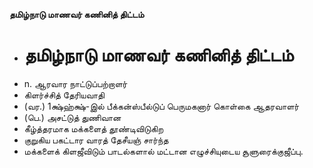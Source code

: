 **தமிழ்நாடு மாணவர் கணினித் திட்டம்**
- # தமிழ்நாடு மாணவர் கணினித் திட்டம்
- n. ஆரவார நாட்டுப்பற்றாளர்
- கிளர்ச்சித் தேரியவாதி
- (வர.) 1க்ஷ்ஹ்க்ஷ்-இல் பீக்கன்ஸ்பீல்டுப் பெருமகனார் கொள்கை ஆதரவாளர்
- (பெ.) அசட்டுத் துணிவான
- கீழ்த்தரமாக மக்களைத் தூண்டிவிடுகிற
- குறுகிய பகட்டார வாரத் தேசீயஞ் சார்ந்த
- மக்களைக் கிளஜீவிடும் பாடல்களால் மட்டான எழுச்சியுடைய சூளுரைக்குஜீப்பு.

